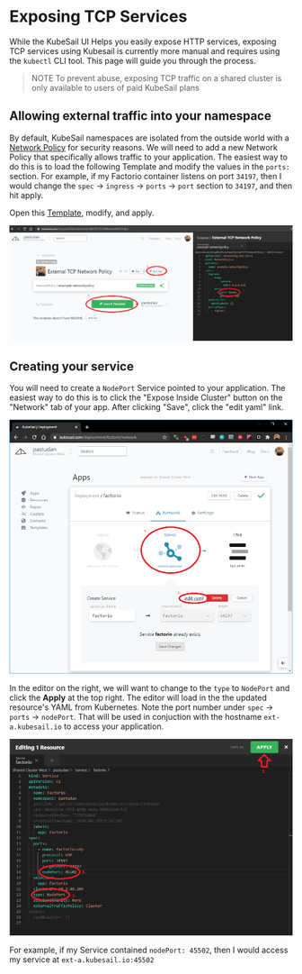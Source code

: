 # Exposing TCP Services

While the KubeSail UI Helps you easily expose HTTP services, exposing TCP services using Kubesail is currently more manual and requires using the `kubectl` CLI tool. This page will guide you through the process.

> NOTE To prevent abuse, exposing TCP traffic on a shared cluster is only available to users of paid KubeSail plans

## Allowing external traffic into your namespace

By default, KubeSail namespaces are isolated from the outside world with a [Network Policy](https://kubernetes.io/docs/concepts/services-networking/network-policies/) for security reasons. We will need to add a new Network Policy that specifically allows traffic to your application. The easiest way to do this is to load the following Template and modify the values in the `ports:` section. For example, if my Factorio container listens on port `34197`, then I would change the `spec` -> `ingress` -> `ports` -> `port` section to `34197`, and then hit apply.

Open this [Template](https://kubesail.com/template/PastuDan/External%20TCP%20Network%20Policy), modify, and apply.

![Network Policy](img/tcp-service-networkpolicy.png)


## Creating your service

You will need to create a `NodePort` Service pointed to your application. The easiest way to do this is to click the "Expose Inside Cluster" button on the "Network" tab of your app. After clicking "Save", click the "edit yaml" link.

![Edit Yaml of Service](img/tcp-service-edit-yaml.png)

In the editor on the right, we will want to change to the `type` to `NodePort` and click the **Apply** at the top right.
The editor will load in the the updated resource's YAML from Kubernetes. Note the port number under `spec` -> `ports` -> `nodePort`. That will be used in conjuction with the hostname `ext-a.kubesail.io` to access your application.

![Editor](img/tcp-service-editor.png)

For example, if my Service contained `nodePort: 45502`, then I would access my service at `ext-a.kubesail.io:45502`
